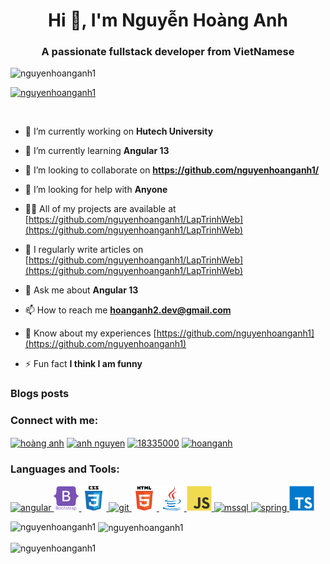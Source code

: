 <h1 align="center">Hi 👋, I'm Nguyễn Hoàng Anh</h1>
<h3 align="center">A passionate fullstack developer from VietNamese</h3>

<p align="left"> <img src="https://komarev.com/ghpvc/?username=nguyenhoanganh1&label=Profile%20views&color=0e75b6&style=flat" alt="nguyenhoanganh1" /> </p>

<p align="left"> <a href="https://github.com/ryo-ma/github-profile-trophy"><img src="https://github-profile-trophy.vercel.app/?username=nguyenhoanganh1" alt="nguyenhoanganh1" /></a> </p>

<p align="left"> <a href="https://twitter.com/" target="blank"><img src="https://img.shields.io/twitter/follow/?logo=twitter&style=for-the-badge" alt="" /></a> </p>

- 🔭 I’m currently working on **Hutech University**

- 🌱 I’m currently learning **Angular 13**

- 👯 I’m looking to collaborate on **https://github.com/nguyenhoanganh1/**

- 🤝 I’m looking for help with **Anyone**

- 👨‍💻 All of my projects are available at [https://github.com/nguyenhoanganh1/LapTrinhWeb](https://github.com/nguyenhoanganh1/LapTrinhWeb)

- 📝 I regularly write articles on [https://github.com/nguyenhoanganh1/LapTrinhWeb](https://github.com/nguyenhoanganh1/LapTrinhWeb)

- 💬 Ask me about **Angular 13**

- 📫 How to reach me **hoanganh2.dev@gmail.com**

- 📄 Know about my experiences [https://github.com/nguyenhoanganh1](https://github.com/nguyenhoanganh1)

- ⚡ Fun fact **I think I am funny**

### Blogs posts
<!-- BLOG-POST-LIST:START -->
<!-- BLOG-POST-LIST:END -->

<h3 align="left">Connect with me:</h3>
<p align="left">
<a href="https://dev.to/hoàng anh" target="blank"><img align="center" src="https://raw.githubusercontent.com/rahuldkjain/github-profile-readme-generator/master/src/images/icons/Social/devto.svg" alt="hoàng anh" height="30" width="40" /></a>
<a href="https://linkedin.com/in/anh nguyen" target="blank"><img align="center" src="https://raw.githubusercontent.com/rahuldkjain/github-profile-readme-generator/master/src/images/icons/Social/linked-in-alt.svg" alt="anh nguyen" height="30" width="40" /></a>
<a href="https://stackoverflow.com/users/18335000" target="blank"><img align="center" src="https://raw.githubusercontent.com/rahuldkjain/github-profile-readme-generator/master/src/images/icons/Social/stack-overflow.svg" alt="18335000" height="30" width="40" /></a>
<a href="https://fb.com/hoanganh" target="blank"><img align="center" src="https://raw.githubusercontent.com/rahuldkjain/github-profile-readme-generator/master/src/images/icons/Social/facebook.svg" alt="hoanganh" height="30" width="40" /></a>
</p>

<h3 align="left">Languages and Tools:</h3>
<p align="left"> <a href="https://angular.io" target="_blank" rel="noreferrer"> <img src="https://angular.io/assets/images/logos/angular/angular.svg" alt="angular" width="40" height="40"/> </a> <a href="https://getbootstrap.com" target="_blank" rel="noreferrer"> <img src="https://raw.githubusercontent.com/devicons/devicon/master/icons/bootstrap/bootstrap-plain-wordmark.svg" alt="bootstrap" width="40" height="40"/> </a> <a href="https://www.w3schools.com/css/" target="_blank" rel="noreferrer"> <img src="https://raw.githubusercontent.com/devicons/devicon/master/icons/css3/css3-original-wordmark.svg" alt="css3" width="40" height="40"/> </a> <a href="https://git-scm.com/" target="_blank" rel="noreferrer"> <img src="https://www.vectorlogo.zone/logos/git-scm/git-scm-icon.svg" alt="git" width="40" height="40"/> </a> <a href="https://www.w3.org/html/" target="_blank" rel="noreferrer"> <img src="https://raw.githubusercontent.com/devicons/devicon/master/icons/html5/html5-original-wordmark.svg" alt="html5" width="40" height="40"/> </a> <a href="https://www.java.com" target="_blank" rel="noreferrer"> <img src="https://raw.githubusercontent.com/devicons/devicon/master/icons/java/java-original.svg" alt="java" width="40" height="40"/> </a> <a href="https://developer.mozilla.org/en-US/docs/Web/JavaScript" target="_blank" rel="noreferrer"> <img src="https://raw.githubusercontent.com/devicons/devicon/master/icons/javascript/javascript-original.svg" alt="javascript" width="40" height="40"/> </a> <a href="https://www.microsoft.com/en-us/sql-server" target="_blank" rel="noreferrer"> <img src="https://www.svgrepo.com/show/303229/microsoft-sql-server-logo.svg" alt="mssql" width="40" height="40"/> </a> <a href="https://spring.io/" target="_blank" rel="noreferrer"> <img src="https://www.vectorlogo.zone/logos/springio/springio-icon.svg" alt="spring" width="40" height="40"/> </a> <a href="https://www.typescriptlang.org/" target="_blank" rel="noreferrer"> <img src="https://raw.githubusercontent.com/devicons/devicon/master/icons/typescript/typescript-original.svg" alt="typescript" width="40" height="40"/> </a> </p>

<p><img align="left" src="https://github-readme-stats.vercel.app/api/top-langs?username=nguyenhoanganh1&show_icons=true&locale=en&layout=compact" alt="nguyenhoanganh1" /></p>

<p>&nbsp;<img align="center" src="https://github-readme-stats.vercel.app/api?username=nguyenhoanganh1&show_icons=true&locale=en" alt="nguyenhoanganh1" /></p>

<p><img align="center" src="https://github-readme-streak-stats.herokuapp.com/?user=nguyenhoanganh1&" alt="nguyenhoanganh1" /></p>
